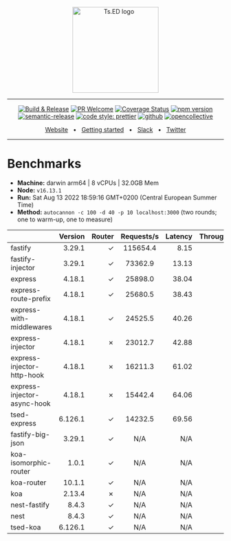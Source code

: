 <p style="text-align: center" align="center">
 <a href="https://tsed.io" target="_blank"><img src="https://tsed.io/tsed-og.png" width="200" alt="Ts.ED logo"/></a>
</p>

<div align="center">

   <hr />

[![Build & Release](https://github.com/tsedio/tsed/workflows/Build%20&%20Release/badge.svg)](https://github.com/tsedio/tsed/actions?query=workflow%3A%22Build+%26+Release%22)
[![PR Welcome](https://img.shields.io/badge/PRs-welcome-brightgreen.svg)](https://github.com/tsedio/tsed/blob/master/CONTRIBUTING.md)
[![Coverage Status](https://coveralls.io/repos/github/tsedio/tsed/badge.svg?branch=production)](https://coveralls.io/github/tsedio/tsed?branch=production)
[![npm version](https://badge.fury.io/js/%40tsed%2Fcommon.svg)](https://badge.fury.io/js/%40tsed%2Fcommon)
[![semantic-release](https://img.shields.io/badge/%20%20%F0%9F%93%A6%F0%9F%9A%80-semantic--release-e10079.svg)](https://github.com/semantic-release/semantic-release)
[![code style: prettier](https://img.shields.io/badge/code_style-prettier-ff69b4.svg?style=flat-square)](https://github.com/prettier/prettier)
[![github](https://img.shields.io/static/v1?label=Github%20sponsor&message=%E2%9D%A4&logo=GitHub&color=%23fe8e86)](https://github.com/sponsors/romakita)
[![opencollective](https://img.shields.io/static/v1?label=OpenCollective%20sponsor&message=%E2%9D%A4&logo=OpenCollective&color=%23fe8e86)](https://opencollective.com/tsed)

</div>

<div align="center">
  <a href="https://tsed.io/">Website</a>
  <span>&nbsp;&nbsp;•&nbsp;&nbsp;</span>
  <a href="https://tsed.io/getting-started/">Getting started</a>
  <span>&nbsp;&nbsp;•&nbsp;&nbsp;</span>
  <a href="https://api.tsed.io/rest/slack/tsedio/tsed">Slack</a>
  <span>&nbsp;&nbsp;•&nbsp;&nbsp;</span>
  <a href="https://twitter.com/TsED_io">Twitter</a>
</div>

<hr />

# Benchmarks

- **Machine:** darwin arm64 | 8 vCPUs | 32.0GB Mem
- **Node:** `v16.13.1`
- **Run:** Sat Aug 13 2022 18:59:16 GMT+0200 (Central European Summer Time)
- **Method:** `autocannon -c 100 -d 40 -p 10 localhost:3000` (two rounds; one to warm-up, one to measure)

|                             | Version | Router | Requests/s | Latency | Throughput/Mb |
| :-------------------------- | ------: | -----: | :--------: | ------: | ------------: |
| fastify                     |  3.29.1 |      ✓ |  115654.4  |    8.15 |         20.62 |
| fastify-injector            |  3.29.1 |      ✓ |  73362.9   |   13.13 |         16.72 |
| express                     |  4.18.1 |      ✓ |  25898.0   |   38.04 |          4.62 |
| express-route-prefix        |  4.18.1 |      ✓ |  25680.5   |   38.43 |          9.50 |
| express-with-middlewares    |  4.18.1 |      ✓ |  24525.5   |   40.26 |          9.12 |
| express-injector            |  4.18.1 |      ✗ |  23012.7   |   42.88 |          5.24 |
| express-injector-http-hook  |  4.18.1 |      ✗ |  16211.3   |   61.02 |          3.70 |
| express-injector-async-hook |  4.18.1 |      ✗ |  15442.4   |   64.06 |          3.52 |
| tsed-express                | 6.126.1 |      ✓ |  14232.5   |   69.56 |          2.61 |
| fastify-big-json            |  3.29.1 |      ✓ |    N/A     |     N/A |           N/A |
| koa-isomorphic-router       |   1.0.1 |      ✓ |    N/A     |     N/A |           N/A |
| koa-router                  |  10.1.1 |      ✓ |    N/A     |     N/A |           N/A |
| koa                         |  2.13.4 |      ✗ |    N/A     |     N/A |           N/A |
| nest-fastify                |   8.4.3 |      ✓ |    N/A     |     N/A |           N/A |
| nest                        |   8.4.3 |      ✓ |    N/A     |     N/A |           N/A |
| tsed-koa                    | 6.126.1 |      ✓ |    N/A     |     N/A |           N/A |
